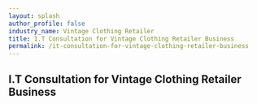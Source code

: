 ```yaml
---
layout: splash 
author_profile: false 
industry_name: Vintage Clothing Retailer
title: I.T Consultation for Vintage Clothing Retailer Business
permalink: /it-consultation-for-vintage-clothing-retailer-business
---
```


## I.T Consultation for Vintage Clothing Retailer Business